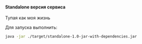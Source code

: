 #### Standalone версия сервиса

Тупая как моя жизнь

Для запуска выполнить:
```bash
java -jar ./target/standalone-1.0-jar-with-dependencies.jar
```